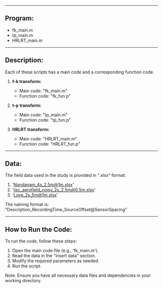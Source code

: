 
-----------------------------------------------------------------
**Program:**
-----------------------------------------------------------------
- fk_main.m
- tp_main.m
- HRLRT_main.m

-----------------------------------------------------------------
**Description:**
-----------------------------------------------------------------

Each of these scripts has a main code and a corresponding function code.

1. **f-k transform:** 
   - Main code:     "fk_main.m"
   - Function code: "fk_fun.p"

2. **t-p transform:** 
   - Main code:     "tp_main.m"
   - Function code: "tp_fun.p"

3. **HRLRT transform:** 
   - Main code:     "HRLRT_main.m"
   - Function code: "HRLRT_fun.p"

-----------------------------------------------------------------
**Data:**
-----------------------------------------------------------------

The field data used in the study is provided in ".xlsx" format:

1. 'Nandanam_4s_2.5m@1m.xlsx'
2. 'iisc_aerofield_noisy_2s_2.5m@0.5m.xlsx'
3. 'Love_2s_5m@1m.xlsx'

The naming format is: "Description_RecordingTime_SourceOffset@SensorSpacing"

-----------------------------------------------------------------
**How to Run the Code:**
-----------------------------------------------------------------
To run the code, follow these steps:

1. Open the main code file (e.g., 'fk_main.m').
2. Read the data in the "insert data" section.
3. Modify the required parameters as needed.
4. Run the script.

Note: Ensure you have all necessary data files and dependencies in your working directory.
